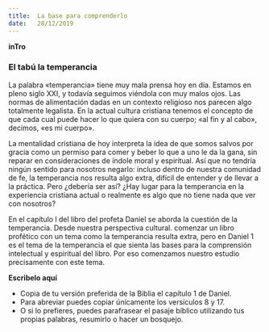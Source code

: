 ```yaml
---
title:  La base para comprenderlo 
date:   28/12/2019
---
```


**inTro**

### El tabú la temperancia

La palabra «temperancia» tiene muy mala prensa hoy en día. Estamos en pleno siglo XXI, y todavía seguimos viéndola con muy malos ojos. Las normas de alimentación dadas en un contexto religioso nos parecen algo totalmente legalista. En la actual cultura cristiana tenemos el concepto de que cada cual puede hacer lo que quiera con su cuerpo; «al fin y al cabo», decimos, «es mi cuerpo». 

La mentalidad cristiana de hoy interpreta la idea de que somos salvos por gracia como un permiso para comer y beber lo que a uno le da la gana, sin reparar en consideraciones de índole moral y espiritual. 
Así que no tendría ningún sentido para nosotros negarlo: incluso dentro de nuestra comunidad de fe, la temperancia nos resulta algo extra, difícil de entender y de llevar a la práctica. Pero ¿debería ser así? ¿Hay lugar para la temperancia en la experiencia cristiana actual o realmente es algo que no tiene nada que ver con nosotros? 

En el capítulo l del libro del profeta Daniel se aborda la cuestión de la temperancia. Desde nuestra perspectiva cultural. comenzar un libro profético con un tema como la temperancia resulta extra, pero en Daniel 1 es el tema de la temperancia el que sienta las bases para la comprensión intelectual y espiritual del libro. Por eso comenzamos nuestro estudio precisamente con este tema. 

**Escribelo aquí**

- Copia de tu versión preferida de la Biblia el capítulo 1 de Daniel.
- Para abreviar puedes copiar únicamente los versículos 8 y 17. 
- O si lo prefieres, puedes parafrasear el pasaje bíblico utilizando tus propias palabras, resumirlo o hacer un bosquejo.